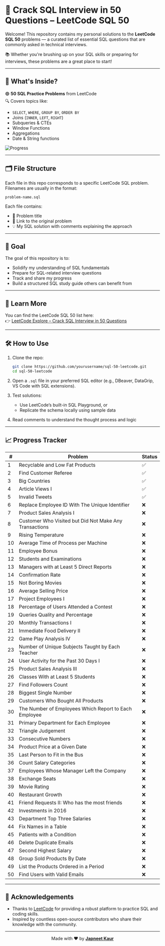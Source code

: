 # 🚀 Crack SQL Interview in 50 Questions – LeetCode SQL 50

Welcome! This repository contains my personal solutions to the **LeetCode SQL 50** problems — a curated list of essential SQL questions that are commonly asked in technical interviews.  

📚 Whether you're brushing up on your SQL skills or preparing for interviews, these problems are a great place to start!

---

## 📌 What's Inside?

🟢 **50 SQL Practice Problems** from LeetCode  
🔍 Covers topics like:
- `SELECT`, `WHERE`, `GROUP BY`, `ORDER BY`
- Joins (`INNER`, `LEFT`, `RIGHT`)
- Subqueries & CTEs
- Window Functions
- Aggregations
- Date & String functions

![Progress](https://img.shields.io/badge/Progress-5%2F50-brightgreen)

---

## 🗂️ File Structure

Each file in this repo corresponds to a specific LeetCode SQL problem. Filenames are usually in the format:
```
problem-name.sql
```

Each file contains:
- 📝 Problem title
- 🔗 Link to the original problem
- 💡 My SQL solution with comments explaining the approach

---

## 🧠 Goal

The goal of this repository is to:
- Solidify my understanding of SQL fundamentals  
- Prepare for SQL-related interview questions  
- Track and share my progress
- Build a structured SQL study guide others can benefit from

---

## 🔗 Learn More

You can find the LeetCode SQL 50 list here:  
👉 [LeetCode Explore – Crack SQL Interview in 50 Questions](https://leetcode.com/studyplan/top-sql-50/)

---

## 🛠️ How to Use

1. Clone the repo:
   ```bash
   git clone https://github.com/yourusername/sql-50-leetcode.git
   cd sql-50-leetcode
   ```
   
2. Open a `.sql` file in your preferred SQL editor (e.g., DBeaver, DataGrip, VS Code with SQL extensions).

3. Test solutions:
    - Use LeetCode’s built-in SQL Playground, or
    - Replicate the schema locally using sample data

4. Read comments to understand the thought process and logic

---

## 📈 Progress Tracker

| #   | Problem                                                                 | Status |
|-----|-------------------------------------------------------------------------|--------|
| 1   | Recyclable and Low Fat Products                                         | ✅     |
| 2   | Find Customer Referee                                                   | ✅     |
| 3   | Big Countries                                                           | ✅     |
| 4   | Article Views I                                                         | ✅     |
| 5   | Invalid Tweets                                                          | ✅     |
| 6   | Replace Employee ID With The Unique Identifier                          | ❌     |
| 7   | Product Sales Analysis I                                                | ❌     |
| 8   | Customer Who Visited but Did Not Make Any Transactions                  | ❌     |
| 9   | Rising Temperature                                                      | ❌     |
| 10  | Average Time of Process per Machine                                     | ❌     |
| 11  | Employee Bonus                                                          | ❌     |
| 12  | Students and Examinations                                               | ❌     |
| 13  | Managers with at Least 5 Direct Reports                                 | ❌     |
| 14  | Confirmation Rate                                                       | ❌     |
| 15  | Not Boring Movies                                                       | ❌     |
| 16  | Average Selling Price                                                   | ❌     |
| 17  | Project Employees I                                                     | ❌     |
| 18  | Percentage of Users Attended a Contest                                  | ❌     |
| 19  | Queries Quality and Percentage                                          | ❌     |
| 20  | Monthly Transactions I                                                  | ❌     |
| 21  | Immediate Food Delivery II                                              | ❌     |
| 22  | Game Play Analysis IV                                                   | ❌     |
| 23  | Number of Unique Subjects Taught by Each Teacher                        | ❌     |
| 24  | User Activity for the Past 30 Days I                                    | ❌     |
| 25  | Product Sales Analysis III                                              | ❌     |
| 26  | Classes With at Least 5 Students                                        | ❌     |
| 27  | Find Followers Count                                                    | ❌     |
| 28  | Biggest Single Number                                                   | ❌     |
| 29  | Customers Who Bought All Products                                       | ❌     |
| 30  | The Number of Employees Which Report to Each Employee                   | ❌     |
| 31  | Primary Department for Each Employee                                    | ❌     |           
| 32  | Triangle Judgement                                                      | ❌     |
| 33  | Consecutive Numbers                                                     | ❌     |
| 34  | Product Price at a Given Date                                           | ❌     |
| 35  | Last Person to Fit in the Bus                                           | ❌     |
| 36  | Count Salary Categories                                                 | ❌     |
| 37  | Employees Whose Manager Left the Company                                | ❌     |
| 38  | Exchange Seats                                                          | ❌     |
| 39  | Movie Rating                                                            | ❌     |
| 40  | Restaurant Growth                                                       | ❌     |
| 41  | Friend Requests II: Who has the most friends                            | ❌     |
| 42  | Investments in 2016                                                     | ❌     |
| 43  | Department Top Three Salaries                                           | ❌     |
| 44  | Fix Names in a Table                                                    | ❌     |
| 45  | Patients with a Condition                                               | ❌     |
| 46  | Delete Duplicate Emails                                                 | ❌     |
| 47  | Second Highest Salary                                                   | ❌     |
| 48  | Group Sold Products By Date                                             | ❌     |
| 49  | List the Products Ordered in a Period                                   | ❌     |
| 50  | Find Users with Valid Emails                                            | ❌     |

---

## 🙌 Acknowledgements

- Thanks to [LeetCode](https://leetcode.com) for providing a robust platform to practice SQL and coding skills.
- Inspired by countless open-source contributors who share their knowledge with the community.

--- 

<p align="center">Made with ❤️ by <a href="https://github.com/Japneet001"><strong>Japneet Kaur</strong></a></p>
